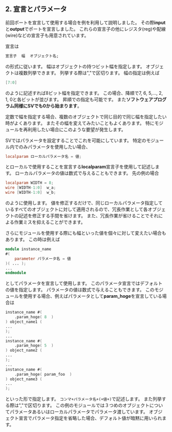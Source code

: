 ## 2. 宣言とパラメータ

前回ポートを宣言して使用する場合を例を利用して説明しました。
その際**input**と**output**でポートを宣言しました。
これらの宣言子の他にレジスタ(reg)や配線(wire)などの宣言子も用意されています。

宣言は

```systemverilog
宣言子  幅  オブジェクト名;
```

の形式に従います。
幅はオブジェクトの持つビット幅を指定します。
オブジェクトは複数列挙できます。
列挙する際は","で区切ります。
幅の指定は例えば

```verilog
[7:0]
```

のように記述すれば8ビット幅を指定できます。
この場合、降順で7, 6, 5,..., 2, 1, 0と各ビットが並びます。
昇順での指定も可能です。
また**ソフトウェアプログラム同様にSVでも0から始まります**。

定数で幅を指定する場合、複数のオブジェクトで同じ目的で同じ幅を指定したい時がよくあります。
またその幅を変えてみたいこともよくあります。
特にモジュールを再利用したい場合にこのような要望が発生します。

SVではパラメータを設定することでこれを可能にしています。
特定のモジュール内でのみパラメータを使用したい場合、

```verilog
localparam ローカルパラメータ名 = 値;
```

とローカルで使用することを宣言する**localparam**宣言子を使用して記述します。
ローカルパラメータの値は数式で与えることもできます。
先の例の場合

```verilog
localparam WIDTH = 8;
wire [WIDTH-1:0]  w_a;
wire [WIDTH-1:0]  w_b;
```

のように使用します。
値を修正するだけで、同じローカルパラメータ指定しているすべてのオブジェクトに対して適用されるので、冗長作業として各オブジェクトの記述を修正する手間を省けます。
また、冗長作業が省けることでそれによる作業ミスを抑えることができます。

さらにモジュールを使用する際にも幅といった値を個々に対して変えたい場合もあります。
この時は例えば

```verilog
module instance_name 
#(
    parameter パラメータ名 = 値
)( ... );
...
endmodule
```

としてパラメータを宣言して使用します。
このパラメータ宣言ではデフォルトの値を指定します。
パラメータの値は数式で与えることもできます。
このモジュールを使用する場合、例えばパラメータとして**param_hoge**を宣言している場合は

```verilog
instance_name #(
    .param_hoge( 8  )
) object_name1 (
...
);
...
instance_name #(
    .param_hoge( 5  )
) object_name2 (
...
);
...
instance_name #(
    .param_hoge( param_foo  )
) object_name3 (
...
);
```

といった形で指定します。
``コンマ+パラメータ名+(+値+)``で記述します。
また列挙する際は","で区切ります。
この例のモジュールでは３つめのオブジェクトについてパラメータあるいはローカルパラメータでパラメータ渡しています。
オブジェクト宣言でパラメータ指定を省略した場合、デフォルト値が暗黙に用いられます。

